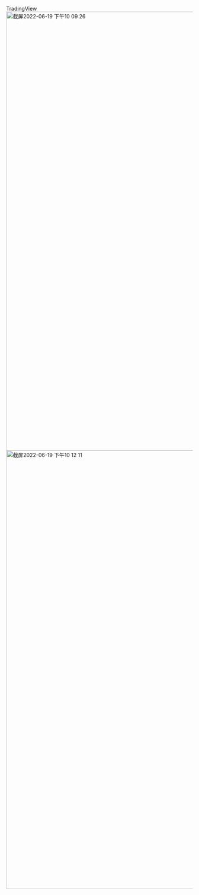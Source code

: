 TradingView
<img width="1181" alt="截屏2022-06-19 下午10 09 26" src="https://user-images.githubusercontent.com/15227926/174485361-54b757eb-eae5-450f-9d92-6f0869311919.png">
<img width="1181" alt="截屏2022-06-19 下午10 12 11" src="https://user-images.githubusercontent.com/15227926/174485372-38348d71-1a17-4a3e-8653-31991cebbff4.png">
